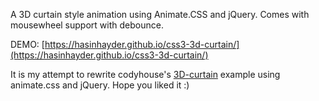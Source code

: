 A 3D curtain style animation using Animate.CSS and jQuery. Comes with mousewheel support with debounce.


DEMO: [https://hasinhayder.github.io/css3-3d-curtain/](https://hasinhayder.github.io/css3-3d-curtain/)

It is my attempt to rewrite codyhouse's [3D-curtain](codyhouse.co/demo/3d-curtain-template/index.html) example using animate.css and jQuery. Hope you liked it :)


